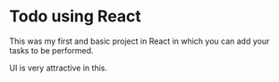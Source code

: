 # Todo using React

This was my first and basic project in React in which you can add your tasks to be performed.

UI is very attractive in this.


















































